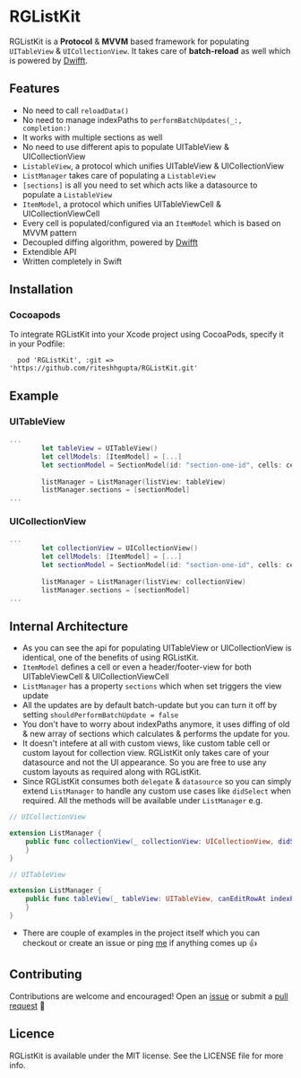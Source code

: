 # RGListKit

RGListKit is a **Protocol** & **MVVM** based framework for populating `UITableView` & `UICollectionView`. It takes care of **batch-reload** as well which is powered by [Dwifft](https://github.com/jflinter/Dwifft).

## Features
- No need to call `reloadData()`
- No need to manage indexPaths to `performBatchUpdates(_:, completion:)`
- It works with multiple sections as well
- No need to use different apis to populate UITableView & UICollectionView
- `ListableView`, a protocol which unifies UITableView & UICollectionView
- `ListManager` takes care of populating a `ListableView`
- `[sections]` is all you need to set which acts like a datasource to populate a `ListableView`
- `ItemModel`, a protocol which unifies UITableViewCell & UICollectionViewCell
- Every cell is populated/configured via an `ItemModel` which is based on MVVM pattern
- Decoupled diffing algorithm, powered by [Dwifft](https://github.com/jflinter/Dwifft)
- Extendible API
- Written completely in Swift 

## Installation
### Cocoapods
To integrate RGListKit into your Xcode project using CocoaPods, specify it in your Podfile:

```
  pod 'RGListKit', :git => 'https://github.com/riteshhgupta/RGListKit.git'
```

## Example
### UITableView
```swift
...
		let tableView = UITableView()
		let cellModels: [ItemModel] = [...]
		let sectionModel = SectionModel(id: "section-one-id", cells: cellModels)
		
		listManager = ListManager(listView: tableView)
		listManager.sections = [sectionModel]
...
```

### UICollectionView
```swift
...
		let collectionView = UICollectionView()
		let cellModels: [ItemModel] = [...]
		let sectionModel = SectionModel(id: "section-one-id", cells: cellModels)
		
		listManager = ListManager(listView: collectionView)
		listManager.sections = [sectionModel]
...
```

## Internal Architecture

- As you can see the api for populating UITableView or UICollectionView is identical, one of the benefits of using RGListKit. 
- `ItemModel` defines a cell or even a header/footer-view for both UITableViewCell & UICollectionViewCell
- `ListManager` has a property `sections` which when set triggers the view update
- All the updates are by default batch-update but you can turn it off by setting `shouldPerformBatchUpdate = false`
- You don't have to worry about indexPaths anymore, it uses diffing of old & new array of sections which calculates & performs the update for you.
- It doesn't intefere at all with custom views, like custom table cell or custom layout for collection view. RGListKit only takes care of your datasource and not the UI appearance. So you are free to use any custom layouts as required along with RGListKit.
- Since RGListKit consumes both `delegate` & `datasource` so you can simply extend `ListManager` to handle any custom use cases like `didSelect` when required. All the methods will be available under `ListManager` e.g.

```swift
// UICollectionView

extension ListManager {
	public func collectionView(_ collectionView: UICollectionView, didSelectItemAt indexPath: IndexPath) {
	}
}

```
```swift
// UITableView

extension ListManager {
	public func tableView(_ tableView: UITableView, canEditRowAt indexPath: IndexPath) -> Bool {
	}
}
```

- There are couple of examples in the project itself which you can checkout or create an issue or ping [me](https://twitter.com/_riteshhh) if anything comes up 👍

## Contributing

Contributions are welcome and encouraged! Open an [issue](https://github.com/riteshhgupta/RGListKit/issues/new) or submit a [pull request](https://github.com/riteshhgupta/swift-snippets/compare) 🚀

## Licence

RGListKit is available under the MIT license. See the LICENSE file for more info.